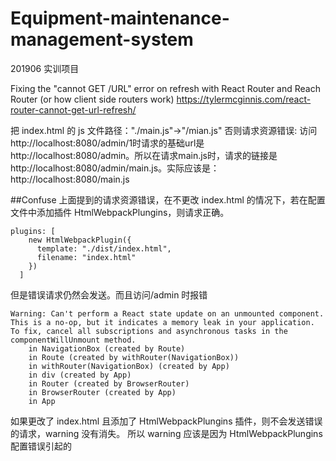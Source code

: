 # Equipment-maintenance-management-system

201906 实训项目

Fixing the "cannot GET /URL" error on refresh with React Router and Reach Router (or how client side routers work)
https://tylermcginnis.com/react-router-cannot-get-url-refresh/

把 index.html 的 js 文件路径："./main.js"->"/mian.js"
否则请求资源错误:
访问http://localhost:8080/admin/1时请求的基础url是http://localhost:8080/admin。所以在请求main.js时，请求的链接是http://localhost:8080/admin/main.js。实际应该是：http://localhost:8080/main.js

##Confuse
上面提到的请求资源错误，在不更改 index.html 的情况下，若在配置文件中添加插件 HtmlWebpackPlungins，则请求正确。

```
plugins: [
    new HtmlWebpackPlugin({
      template: "./dist/index.html",
      filename: "index.html"
    })
  ]
```

但是错误请求仍然会发送。而且访问/admin 时报错

```
Warning: Can't perform a React state update on an unmounted component. This is a no-op, but it indicates a memory leak in your application. To fix, cancel all subscriptions and asynchronous tasks in the componentWillUnmount method.
    in NavigationBox (created by Route)
    in Route (created by withRouter(NavigationBox))
    in withRouter(NavigationBox) (created by App)
    in div (created by App)
    in Router (created by BrowserRouter)
    in BrowserRouter (created by App)
    in App
```

如果更改了 index.html 且添加了 HtmlWebpackPlungins 插件，则不会发送错误的请求，warning 没有消失。
所以 warning 应该是因为 HtmlWebpackPlungins 配置错误引起的
